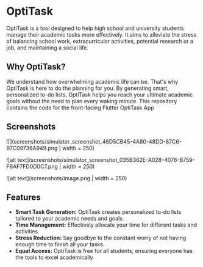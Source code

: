 # OptiTask

OptiTask is a tool designed to help high school and university students manage their academic tasks more effectively. It aims to alleviate the stress of balancing school work, extracurricular activities, potential research or a job, and maintaining a social life.

## Why OptiTask?

We understand how overwhelming academic life can be. That's why OptiTask is here to do the planning for you. By generating smart, personalized to-do lists, OptiTask helps you reach your ultimate academic goals without the need to plan every waking minute. This repository contains the code for the front-facing Flutter OptiTask App

## Screenshots

![](screenshots/simulator_screenshot_46D5CB45-4A80-48DD-87C6-97C09736A949.png | width = 250)

![alt text](screenshots/simulator_screenshot_035B362E-A028-4076-B759-F6AF7FD0D0C7.png | width = 250)

![alt text](screenshots/image.png | width = 250)

## Features

- **Smart Task Generation:** OptiTask creates personalized to-do lists tailored to your academic needs and goals.
- **Time Management:** Effectively allocate your time for different tasks and activities.
- **Stress Reduction:** Say goodbye to the constant worry of not having enough time to finish all your tasks.
- **Equal Access:** OptiTask is free for all students, ensuring everyone has the tools to excel academically.
